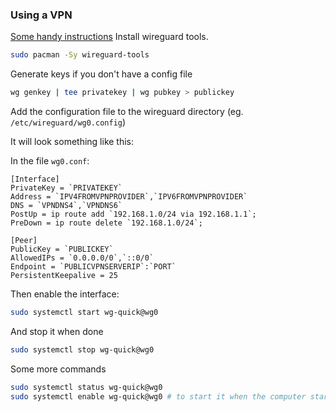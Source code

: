 ### Using a VPN
[Some handy instructions](https://hogwarts.zone/install-wireguard-client-on-arch-linux/)
Install wireguard tools.

```bash
sudo pacman -Sy wireguard-tools
```

Generate keys if you don't have a config file

```bash
wg genkey | tee privatekey | wg pubkey > publickey
```

Add the configuration file to the wireguard directory (eg. `/etc/wireguard/wg0.config`)

It will look something like this:

In the file `wg0.conf`:
```
[Interface]
PrivateKey = `PRIVATEKEY`
Address = `IPV4FROMVPNPROVIDER`,`IPV6FROMVPNPROVIDER`
DNS = `VPNDNS4`,`VPNDNS6`
PostUp = ip route add `192.168.1.0/24 via 192.168.1.1`;
PreDown = ip route delete `192.168.1.0/24`;

[Peer]
PublicKey = `PUBLICKEY`
AllowedIPs = `0.0.0.0/0`,`::0/0`
Endpoint = `PUBLICVPNSERVERIP`:`PORT`
PersistentKeepalive = 25
```

Then enable the interface:

```bash
sudo systemctl start wg-quick@wg0
```
And stop it when done
```bash
sudo systemctl stop wg-quick@wg0
```
Some more commands
```bash
sudo systemctl status wg-quick@wg0
sudo systemctl enable wg-quick@wg0 # to start it when the computer starts
```
